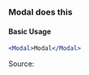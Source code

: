 ### Modal does this

#### Basic Usage

```jsx
<Modal>Modal</Modal>
```

Source:

```js { "file": "./Modal.js" }
```

